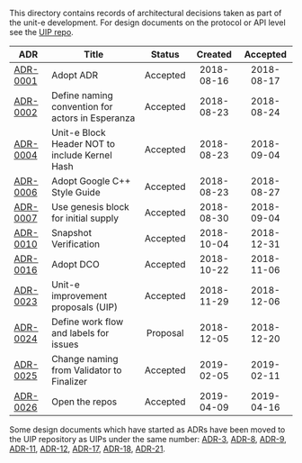 This directory contains records of architectural decisions taken as part of the
unit-e development. For design documents on the protocol or API level see the
[UIP repo](https://github.com/dtr-org/uips).

| ADR | Title | Status | Created | Accepted |
|---|---|:---:|:---:|:---:|
|[ADR-0001](https://github.com/dtr-org/unit-e-docs/blob/master/adrs/ADR-0001.md)|Adopt ADR|Accepted|2018-08-16|2018-08-17|
|[ADR-0002](https://github.com/dtr-org/unit-e-docs/blob/master/adrs/ADR-0002.md)|Define naming convention for actors in Esperanza|Accepted|2018-08-23|2018-08-24|
|[ADR-0004](https://github.com/dtr-org/unit-e-docs/blob/master/adrs/ADR-0004.md)|Unit-e Block Header NOT to include Kernel Hash|Accepted|2018-08-23|2018-09-04|
|[ADR-0006](https://github.com/dtr-org/unit-e-docs/blob/master/adrs/ADR-0006.md)|Adopt Google C++ Style Guide|Accepted|2018-08-23|2018-08-27|
|[ADR-0007](https://github.com/dtr-org/unit-e-docs/blob/master/adrs/ADR-0007.md)|Use genesis block for initial supply|Accepted|2018-08-30|2018-09-04|
|[ADR-0010](https://github.com/dtr-org/unit-e-docs/blob/master/adrs/ADR-0010.md)|Snapshot Verification|Accepted|2018-10-04|2018-12-31|
|[ADR-0016](https://github.com/dtr-org/unit-e-docs/blob/master/adrs/ADR-0016.md)|Adopt DCO|Accepted|2018-10-22|2018-11-06|
|[ADR-0023](https://github.com/dtr-org/unit-e-docs/blob/master/adrs/ADR-0023.md)|Unit-e improvement proposals (UIP)|Accepted|2018-11-29|2018-12-06|
|[ADR-0024](https://github.com/dtr-org/unit-e-docs/blob/master/adrs/ADR-0024.md)|Define work flow and labels for issues|Proposal|2018-12-05|2018-12-20|
|[ADR-0025](https://github.com/dtr-org/unit-e-docs/blob/master/adrs/ADR-0025.md)|Change naming from Validator to Finalizer|Accepted|2019-02-05|2019-02-11|
|[ADR-0026](https://github.com/dtr-org/unit-e-docs/blob/master/adrs/ADR-0026.md)|Open the repos|Accepted|2019-04-09|2019-04-16|

Some design documents which have started as ADRs have been moved to the UIP
repository as UIPs under the same number:
[ADR-3](https://github.com/dtr-org/uips/blob/master/UIP-0003.md),
[ADR-8](https://github.com/dtr-org/uips/blob/master/UIP-0008.md),
[ADR-9](https://github.com/dtr-org/uips/blob/master/UIP-0009.md),
[ADR-11](https://github.com/dtr-org/uips/blob/master/UIP-0011.md),
[ADR-12](https://github.com/dtr-org/uips/blob/master/UIP-0012.md),
[ADR-17](https://github.com/dtr-org/uips/blob/master/UIP-0017.md),
[ADR-18](https://github.com/dtr-org/uips/blob/master/UIP-0018.md),
[ADR-21](https://github.com/dtr-org/uips/blob/master/UIP-0021.md).
